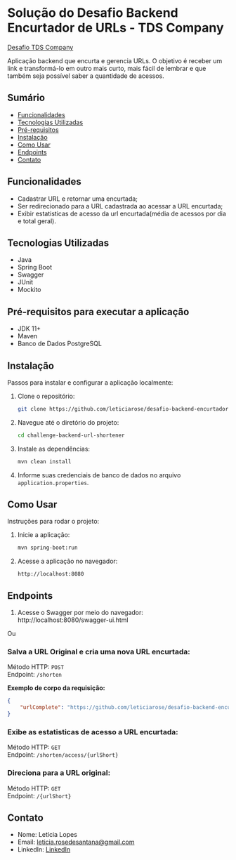 # Solução do Desafio Backend Encurtador de URLs - TDS Company
[Desafio TDS Company](https://github.com/tdscompany/desafio-de-back-end-encurtador-de-url)

Aplicação backend que encurta e gerencia URLs. O objetivo é receber um link e transformá-lo em outro mais curto, mais fácil de lembrar e que também seja possível saber a quantidade de acessos.

## Sumário

- [Funcionalidades](#funcionalidades)
- [Tecnologias Utilizadas](#tecnologias-utilizadas)
- [Pré-requisitos](#pré-requisitos-para-executar-a-aplicação)
- [Instalação](#instalação)
- [Como Usar](#como-usar)
- [Endpoints](#endpoints)
- [Contato](#contato)

## Funcionalidades

- Cadastrar URL e retornar uma encurtada;
- Ser redirecionado para a URL cadastrada ao acessar a URL encurtada;
- Exibir estatisticas de acesso da url encurtada(média de acessos por dia e total geral).


## Tecnologias Utilizadas

- Java
- Spring Boot
- Swagger
- JUnit
- Mockito

## Pré-requisitos para executar a aplicação

- JDK 11+
- Maven
- Banco de Dados PostgreSQL

## Instalação

Passos para instalar e configurar a aplicação localmente:

1. Clone o repositório:
    ```sh
    git clone https://github.com/leticiarose/desafio-backend-encurtador-de-url


2. Navegue até o diretório do projeto:
    ```sh
    cd challenge-backend-url-shortener
    ```
    
3. Instale as dependências:
    ```sh
    mvn clean install
    ```

4. Informe suas credenciais de banco de dados no arquivo `application.properties`.

## Como Usar

Instruções para rodar o projeto:

1. Inicie a aplicação:
    ```sh
    mvn spring-boot:run
    ```
2. Acesse a aplicação no navegador:
    ```
    http://localhost:8080
    ```


## Endpoints

1. Acesse o Swagger por meio do navegador: http://localhost:8080/swagger-ui.html

Ou 

### Salva a URL Original e cria uma nova URL encurtada:
Método HTTP: `POST`
<br>
Endpoint: `/shorten`

**Exemplo de corpo da requisição:**
```json
{
    "urlComplete": "https://github.com/leticiarose/desafio-backend-encurtador-de-url"
}

```
### Exibe as estatisticas de acesso a URL encurtada:
Método HTTP: `GET`
<br>
Endpoint: `/shorten/access/{urlShort}`

### Direciona para a URL original:
Método HTTP: `GET`
<br>
Endpoint: `/{urlShort}` 

## Contato
- Nome: Letícia Lopes
- Email: leticia.rosedesantana@gmail.com
- LinkedIn: [LinkedIn](https://www.linkedin.com/in/leticiarose/)

